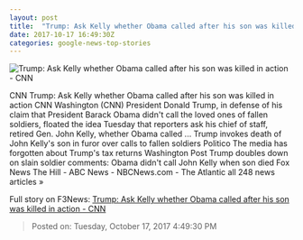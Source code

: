 ```yaml
---
layout: post
title:  "Trump: Ask Kelly whether Obama called after his son was killed in action - CNN"
date: 2017-10-17 16:49:30Z
categories: google-news-top-stories
---
```


![Trump: Ask Kelly whether Obama called after his son was killed in action - CNN](http://cdn.cnn.com/cnnnext/dam/assets/170627103033-01-trump-obama-oval-office-file-super-tease.jpg)

CNN Trump: Ask Kelly whether Obama called after his son was killed in action CNN Washington (CNN) President Donald Trump, in defense of his claim that President Barack Obama didn't call the loved ones of fallen soldiers, floated the idea Tuesday that reporters ask his chief of staff, retired Gen. John Kelly, whether Obama called ... Trump invokes death of John Kelly's son in furor over calls to fallen soldiers Politico The media has forgotten about Trump's tax returns Washington Post Trump doubles down on slain soldier comments: Obama didn't call John Kelly when son died Fox News The Hill - ABC News - NBCNews.com - The Atlantic all 248 news articles »


Full story on F3News: [Trump: Ask Kelly whether Obama called after his son was killed in action - CNN](http://www.f3nws.com/n/XDP4mH)

> Posted on: Tuesday, October 17, 2017 4:49:30 PM
